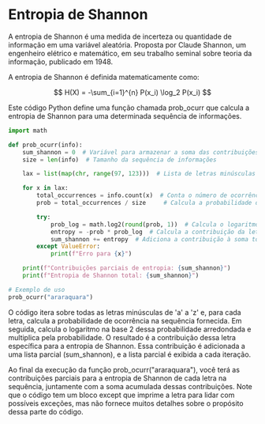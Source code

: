 # Entropia de Shannon

A entropia de Shannon é uma medida de incerteza ou quantidade de informação em uma variável aleatória. Proposta por Claude Shannon, um engenheiro elétrico e matemático, em seu trabalho seminal sobre teoria da informação, publicado em 1948.

A entropia de Shannon é definida matematicamente como:

$$
H(X) = -\sum_{i=1}^{n} P(x_i) \log_2 P(x_i)
$$

Este código Python define uma função chamada prob_ocurr que calcula a entropia de Shannon para uma determinada sequência de informações.

```python
import math

def prob_ocurr(info):
    sum_shannon = 0  # Variável para armazenar a soma das contribuições de entropia
    size = len(info)  # Tamanho da sequência de informações

    lax = list(map(chr, range(97, 123)))  # Lista de letras minúsculas de 'a' a 'z'

    for x in lax:
        total_occurrences = info.count(x)  # Conta o número de ocorrências da letra x na sequência
        prob = total_occurrences / size     # Calcula a probabilidade de ocorrência da letra x

        try:
            prob_log = math.log2(round(prob, 1))  # Calcula o logaritmo na base 2 da probabilidade arredondada
            entropy = -prob * prob_log  # Calcula a contribuição da letra x para a entropia
            sum_shannon += entropy  # Adiciona a contribuição à soma total de entropia
        except ValueError:
            print(f"Erro para {x}")

    print(f"Contribuições parciais de entropia: {sum_shannon}")
    print(f"Entropia de Shannon total: {sum_shannon}")

# Exemplo de uso
prob_ocurr("araraquara")
```

O código itera sobre todas as letras minúsculas de 'a' a 'z' e, para cada letra, calcula a probabilidade de ocorrência na sequência fornecida. Em seguida, calcula o logaritmo na base 2 dessa probabilidade arredondada e multiplica pela probabilidade. O resultado é a contribuição dessa letra específica para a entropia de Shannon. Essa contribuição é adicionada a uma lista parcial (sum_shannon), e a lista parcial é exibida a cada iteração.

Ao final da execução da função prob_ocurr("araraquara"), você terá as contribuições parciais para a entropia de Shannon de cada letra na sequência, juntamente com a soma acumulada dessas contribuições. Note que o código tem um bloco except que imprime a letra para lidar com possíveis exceções, mas não fornece muitos detalhes sobre o propósito dessa parte do código.






